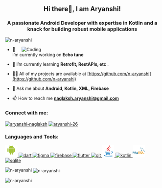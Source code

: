 <h2 align="center">Hi there👋, I am Aryanshi!</h2>

<h3 align="center"> A passionate Android Developer with expertise in Kotlin and a knack for building robust mobile applications</h3>

<p align="left"> <img src="https://komarev.com/ghpvc/?username=n-aryanshi&label=Profile%20views&color=0e75b6&style=flat" alt="n-aryanshi" /> </p>
<img align="right" alt="Coding" width="450" src="https://www.crestinfosystems.com/wp-content/uploads/2021/12/banner-8.png">

- 🔭 I’m currently working on **Echo tune** 

- 🌱 I’m currently learning **Retrofit, RestAPIs, etc** .

- 👨‍💻 All of my projects are available at [https://github.com/n-aryanshi](https://github.com/n-aryanshi)

- 💬 Ask me about **Android, Kotlin, XML, Firebase**

- 📫 How to reach me **naglaksh.aryanshi@gmail.com**

<h3 align="left">Connect with me:</h3>
<p align="left">
<a href="https://linkedin.com/in/aryanshi-naglaksh" target="blank"><img align="center" src="https://raw.githubusercontent.com/rahuldkjain/github-profile-readme-generator/master/src/images/icons/Social/linked-in-alt.svg" alt="aryanshi-naglaksh" height="30" width="40" /></a>
<a href="https://www.leetcode.com/aryanshi-26" target="blank"><img align="center" src="https://raw.githubusercontent.com/rahuldkjain/github-profile-readme-generator/master/src/images/icons/Social/leet-code.svg" alt="aryanshi-26" height="30" width="40" /></a>
</p>

<h3 align="left">Languages and Tools:</h3>
<p align="left"> <a href="https://developer.android.com" target="_blank" rel="noreferrer"> <img src="https://raw.githubusercontent.com/devicons/devicon/master/icons/android/android-original-wordmark.svg" alt="android" width="40" height="40"/> </a> <a href="https://dart.dev" target="_blank" rel="noreferrer"> <img src="https://www.vectorlogo.zone/logos/dartlang/dartlang-icon.svg" alt="dart" width="40" height="40"/> </a> <a href="https://www.figma.com/" target="_blank" rel="noreferrer"> <img src="https://www.vectorlogo.zone/logos/figma/figma-icon.svg" alt="figma" width="40" height="40"/> </a> <a href="https://firebase.google.com/" target="_blank" rel="noreferrer"> <img src="https://www.vectorlogo.zone/logos/firebase/firebase-icon.svg" alt="firebase" width="40" height="40"/> </a> <a href="https://flutter.dev" target="_blank" rel="noreferrer"> <img src="https://www.vectorlogo.zone/logos/flutterio/flutterio-icon.svg" alt="flutter" width="40" height="40"/> </a> <a href="https://git-scm.com/" target="_blank" rel="noreferrer"> <img src="https://www.vectorlogo.zone/logos/git-scm/git-scm-icon.svg" alt="git" width="40" height="40"/> </a> <a href="https://www.java.com" target="_blank" rel="noreferrer"> <img src="https://raw.githubusercontent.com/devicons/devicon/master/icons/java/java-original.svg" alt="java" width="40" height="40"/> </a> <a href="https://kotlinlang.org" target="_blank" rel="noreferrer"> <img src="https://www.vectorlogo.zone/logos/kotlinlang/kotlinlang-icon.svg" alt="kotlin" width="40" height="40"/> </a> <a href="https://www.mysql.com/" target="_blank" rel="noreferrer"> <img src="https://raw.githubusercontent.com/devicons/devicon/master/icons/mysql/mysql-original-wordmark.svg" alt="mysql" width="40" height="40"/> </a> <a href="https://www.sqlite.org/" target="_blank" rel="noreferrer"> <img src="https://www.vectorlogo.zone/logos/sqlite/sqlite-icon.svg" alt="sqlite" width="40" height="40"/> </a> </p>

<p><img align="left" src="https://github-readme-stats.vercel.app/api/top-langs?username=n-aryanshi&show_icons=true&locale=en&layout=compact" alt="n-aryanshi" /></p>

<p>&nbsp;<img align="center" src="https://github-readme-stats.vercel.app/api?username=n-aryanshi&show_icons=true&locale=en" alt="n-aryanshi" /></p>

<p><img align="center" src="https://github-readme-streak-stats.herokuapp.com/?user=n-aryanshi&" alt="n-aryanshi" /></p>
